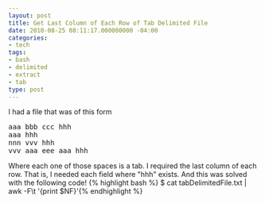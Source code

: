 ```yaml
---
layout: post
title: Get Last Column of Each Row of Tab Delimited File
date: 2010-08-25 08:11:17.000000000 -04:00
categories:
- tech
tags:
- bash
- delimited
- extract
- tab
type: post
---
```

I had a file that was of this form
<pre>aaa bbb ccc hhh
aaa hhh
nnn vvv hhh
vvv aaa eee aaa hhh</pre>
Where each one of those spaces is a tab. I required the last column of each row. That is, I needed each field where "hhh" exists. And this was solved with the following code!
{% highlight bash %} $ cat tabDelimitedFile.txt | awk -F\\t '{print $NF}'{% endhighlight %}
